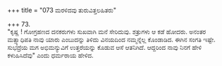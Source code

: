 +++
title = "073 ಮರಳಿದವು ತುರುವಿತ್ತಲಹಿತರು"

+++
73.   
"ಕೃಷ್ಣ ! ಗೋಗ್ರಹಣದ ದನಕರುಗಳು ಸುಖವಾಗಿ ಮನೆ ಸೇರಿದುವು. ಶತ್ರುಗಳು ಆ ಕಡೆ ಹೋದರು. ಅನಂತರ ಮತ್ಸ್ಯಾಧಿಪತಿ ನಾವು ಯಾರು ಎಂಬುದನ್ನು ತಿಳಿದು ವಿನಯದಿಂದ ನಮ್ಮನ್ನೆಲ್ಲ ಕೊಂಡಾಡಿದ. ಈಗಿನ ಸಂಗತಿ ಇಷ್ಟೇ. ಸುಭದ್ರೆಯ ಮಗ ಅಭಿಮನ್ಯುವಿಗೆ ಉತ್ತರೆಯನ್ನು ಕೊಡುವ ಆಸೆ ಆತನಿಗಿದೆ. ಆದ್ದರಿಂದ ನಾವು ನಿನಗೆ ಹೇಳಿ ಕಳುಹಿಸಿದೆವು" ಎಂದು ಧರ್ಮರಾಯ ಹೇಳಿದ.